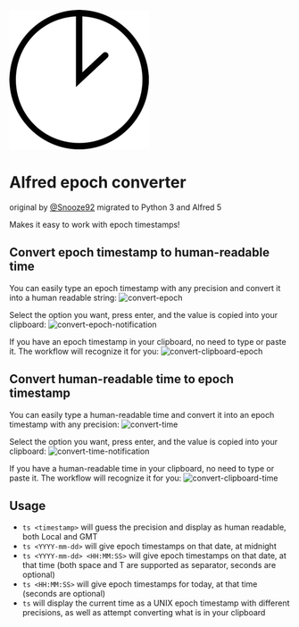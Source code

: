 ![icon](images/icon.png)


Alfred epoch converter
======================
original by [@Snooze92](https://github.com/snooze92)
migrated to Python 3 and Alfred 5

Makes it easy to work with epoch timestamps!

Convert epoch timestamp to human-readable time
----------------------------------------------

You can easily type an epoch timestamp with any precision and convert it into a human readable string:
![convert-epoch](https://raw.githubusercontent.com/snooze92/alfred-epoch-converter/master/imgs/convert-epoch.gif)

Select the option you want, press enter, and the value is copied into your clipboard:
![convert-epoch-notification](https://raw.githubusercontent.com/snooze92/alfred-epoch-converter/master/imgs/convert-epoch-notification.gif)

If you have an epoch timestamp in your clipboard, no need to type or paste it. The workflow will recognize it for you:
![convert-clipboard-epoch](https://raw.githubusercontent.com/snooze92/alfred-epoch-converter/master/imgs/convert-clipboard-epoch.gif)


Convert human-readable time to epoch timestamp
----------------------------------------------

You can easily type a human-readable time and convert it into an epoch timestamp with any precision:
![convert-time](https://raw.githubusercontent.com/snooze92/alfred-epoch-converter/master/imgs/convert-time.gif)

Select the option you want, press enter, and the value is copied into your clipboard:
![convert-time-notification](https://raw.githubusercontent.com/snooze92/alfred-epoch-converter/master/imgs/convert-time-notification.gif)

If you have a human-readable time in your clipboard, no need to type or paste it. The workflow will recognize it for you:
![convert-clipboard-time](https://raw.githubusercontent.com/snooze92/alfred-epoch-converter/master/imgs/convert-clipboard-time.gif)


Usage
-----

- `ts <timestamp>` will guess the precision and display as human readable, both Local and GMT
- `ts <YYYY-mm-dd>` will give epoch timestamps on that date, at midnight
- `ts <YYYY-mm-dd> <HH:MM:SS>` will give epoch timestamps on that date, at that time (both space and T are supported as separator, seconds are optional)
- `ts <HH:MM:SS>` will give epoch timestamps for today, at that time (seconds are optional)
- `ts` will display the current time as a UNIX epoch timestamp with different precisions, as well as attempt converting what is in your clipboard
